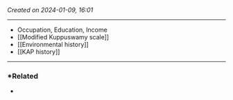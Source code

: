 *Created on 2024-01-09, 16:01* 

---
- Occupation, Education, Income
- [[Modified Kuppuswamy scale]] 
- [[Environmental history]]
- [[KAP history]]  

---
### *Related
- 
